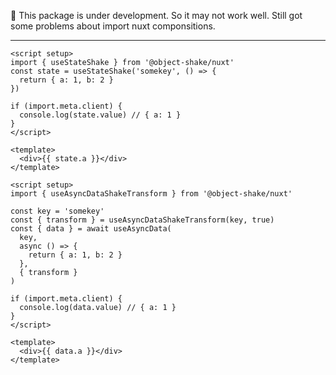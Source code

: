 🚧 This package is under development.
So it may not work well.
Still got some problems about import nuxt componsitions.

---

```vue
<script setup>
import { useStateShake } from '@object-shake/nuxt'
const state = useStateShake('somekey', () => {
  return { a: 1, b: 2 }
})

if (import.meta.client) {
  console.log(state.value) // { a: 1 }
}
</script>

<template>
  <div>{{ state.a }}</div>
</template>
```

```vue
<script setup>
import { useAsyncDataShakeTransform } from '@object-shake/nuxt'

const key = 'somekey'
const { transform } = useAsyncDataShakeTransform(key, true)
const { data } = await useAsyncData(
  key,
  async () => {
    return { a: 1, b: 2 }
  },
  { transform }
)

if (import.meta.client) {
  console.log(data.value) // { a: 1 }
}
</script>

<template>
  <div>{{ data.a }}</div>
</template>
```

